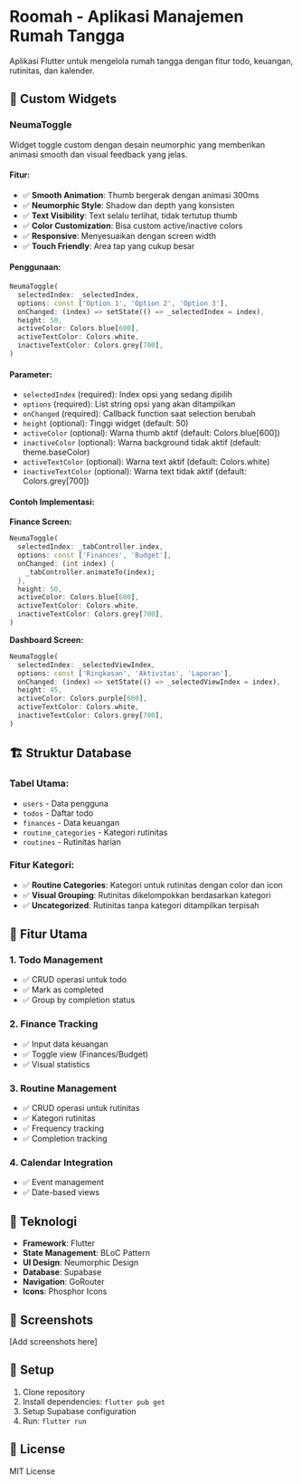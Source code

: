 # Roomah - Aplikasi Manajemen Rumah Tangga

Aplikasi Flutter untuk mengelola rumah tangga dengan fitur todo, keuangan, rutinitas, dan kalender.

## 🎨 Custom Widgets

### NeumaToggle

Widget toggle custom dengan desain neumorphic yang memberikan animasi smooth dan visual feedback yang jelas.

#### Fitur:

- ✅ **Smooth Animation**: Thumb bergerak dengan animasi 300ms
- ✅ **Neumorphic Style**: Shadow dan depth yang konsisten
- ✅ **Text Visibility**: Text selalu terlihat, tidak tertutup thumb
- ✅ **Color Customization**: Bisa custom active/inactive colors
- ✅ **Responsive**: Menyesuaikan dengan screen width
- ✅ **Touch Friendly**: Area tap yang cukup besar

#### Penggunaan:

```dart
NeumaToggle(
  selectedIndex: _selectedIndex,
  options: const ['Option 1', 'Option 2', 'Option 3'],
  onChanged: (index) => setState(() => _selectedIndex = index),
  height: 50,
  activeColor: Colors.blue[600],
  activeTextColor: Colors.white,
  inactiveTextColor: Colors.grey[700],
)
```

#### Parameter:

- `selectedIndex` (required): Index opsi yang sedang dipilih
- `options` (required): List string opsi yang akan ditampilkan
- `onChanged` (required): Callback function saat selection berubah
- `height` (optional): Tinggi widget (default: 50)
- `activeColor` (optional): Warna thumb aktif (default: Colors.blue[600])
- `inactiveColor` (optional): Warna background tidak aktif (default: theme.baseColor)
- `activeTextColor` (optional): Warna text aktif (default: Colors.white)
- `inactiveTextColor` (optional): Warna text tidak aktif (default: Colors.grey[700])

#### Contoh Implementasi:

**Finance Screen:**

```dart
NeumaToggle(
  selectedIndex: _tabController.index,
  options: const ['Finances', 'Budget'],
  onChanged: (int index) {
    _tabController.animateTo(index);
  },
  height: 50,
  activeColor: Colors.blue[600],
  activeTextColor: Colors.white,
  inactiveTextColor: Colors.grey[700],
)
```

**Dashboard Screen:**

```dart
NeumaToggle(
  selectedIndex: _selectedViewIndex,
  options: const ['Ringkasan', 'Aktivitas', 'Laporan'],
  onChanged: (index) => setState(() => _selectedViewIndex = index),
  height: 45,
  activeColor: Colors.purple[600],
  activeTextColor: Colors.white,
  inactiveTextColor: Colors.grey[700],
)
```

## 🏗️ Struktur Database

### Tabel Utama:

- `users` - Data pengguna
- `todos` - Daftar todo
- `finances` - Data keuangan
- `routine_categories` - Kategori rutinitas
- `routines` - Rutinitas harian

### Fitur Kategori:

- ✅ **Routine Categories**: Kategori untuk rutinitas dengan color dan icon
- ✅ **Visual Grouping**: Rutinitas dikelompokkan berdasarkan kategori
- ✅ **Uncategorized**: Rutinitas tanpa kategori ditampilkan terpisah

## 🚀 Fitur Utama

### 1. Todo Management

- ✅ CRUD operasi untuk todo
- ✅ Mark as completed
- ✅ Group by completion status

### 2. Finance Tracking

- ✅ Input data keuangan
- ✅ Toggle view (Finances/Budget)
- ✅ Visual statistics

### 3. Routine Management

- ✅ CRUD operasi untuk rutinitas
- ✅ Kategori rutinitas
- ✅ Frequency tracking
- ✅ Completion tracking

### 4. Calendar Integration

- ✅ Event management
- ✅ Date-based views

## 🎯 Teknologi

- **Framework**: Flutter
- **State Management**: BLoC Pattern
- **UI Design**: Neumorphic Design
- **Database**: Supabase
- **Navigation**: GoRouter
- **Icons**: Phosphor Icons

## 📱 Screenshots

[Add screenshots here]

## 🔧 Setup

1. Clone repository
2. Install dependencies: `flutter pub get`
3. Setup Supabase configuration
4. Run: `flutter run`

## 📝 License

MIT License
